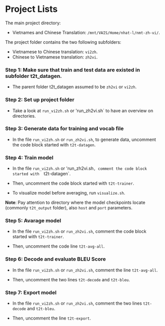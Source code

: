# Project Lists

The main project directory:

* Vietnames and Chinese Translation: `/mnt/VAIS/Home/nhat-l/nmt-zh-vi/`.

The project folder contains the two following subfolders:

* Vietnamese to Chinese translation: `vi2zh`.
* Chinese to Vietnamese translation: `zh2vi`.

### Step 1: Make sure that train and test data are existed in subfolder t2t_datagen.

* The parent folder t2t_datagen assumed to be `zh2vi` or `vi2zh`.

### Step 2: Set up project folder

* Take a look at `run_vi2zh.sh` or 'run_zh2vi.sh` to have an overview on directories.

### Step 3: Generate data for training and vocab file

* In the file `run_vi2zh.sh` or `run_zh2vi.sh`, to generate data, uncomment the code block started with `t2t-datagen`.


### Step 4: Train model

* In the file `run_vi2zh.sh` or 'run_zh2vi.sh`, comment the code block started with  `t2t-datagen`.

* Then, uncomment the code block started with `t2t-trainer`.

* To visualize model before averaging, run `visualize.sh`.

**Note**: Pay attention to directory where the model checkpoints locate (commonly `t2t_output` folder), also `host` and `port` parameters.


### Step 5: Avarage model

* In the file `run_vi2zh.sh` or `run_zh2vi.sh`, comment the code block started with  `t2t-trainer`.

* Then, uncomment the code line `t2t-avg-all`.

### Step 6: Decode and evaluate BLEU Score

* In the file `run_vi2zh.sh` or `run_zh2vi.sh`, comment the line `t2t-avg-all`.

* Then, uncomment the two lines `t2t-decode` and `t2t-bleu`.


### Step 7: Export model

* In the file `run_vi2zh.sh` or `run_zh2vi.sh`, comment the two lines `t2t-decode` and `t2t-bleu`.

* Then, uncomment the line `t2t-export`.







